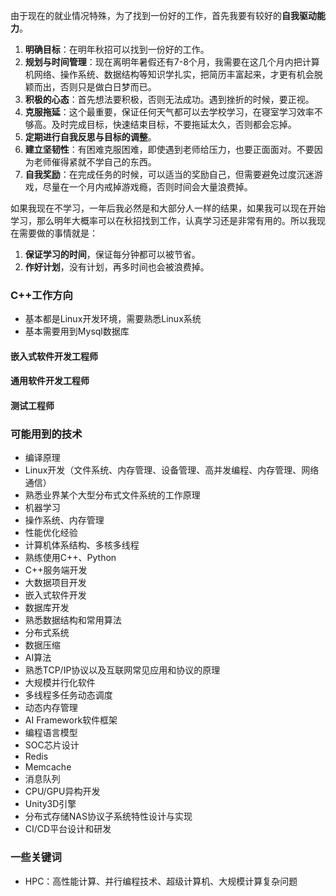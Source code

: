 由于现在的就业情况特殊，为了找到一份好的工作，首先我要有较好的**自我驱动能力**。

1. **明确目标**：在明年秋招可以找到一份好的工作。
2. **规划与时间管理**：现在离明年暑假还有7-8个月，我需要在这几个月内把计算机网络、操作系统、数据结构等知识学扎实，把简历丰富起来，才更有机会脱颖而出，否则只是做白日梦而已。
3. **积极的心态**：首先想法要积极，否则无法成功。遇到挫折的时候，要正视。
4. **克服拖延**：这个最重要，保证任何天气都可以去学校学习，在寝室学习效率不够高。及时完成目标，快速结束目标，不要拖延太久，否则都会忘掉。
5. **定期进行自我反思与目标的调整**。
6. **建立坚韧性**：有困难克服困难，即使遇到老师给压力，也要正面面对。不要因为老师催得紧就不学自己的东西。
7. **自我奖励**：在完成任务的时候，可以适当的奖励自己，但需要避免过度沉迷游戏，尽量在一个月内戒掉游戏瘾，否则时间会大量浪费掉。

如果我现在不学习，一年后我必然是和大部分人一样的结果，如果我可以现在开始学习，那么明年大概率可以在秋招找到工作，认真学习还是非常有用的。所以我现在需要做的事情就是：

1. **保证学习的时间**，保证每分钟都可以被节省。
2. **作好计划**，没有计划，再多时间也会被浪费掉。

### C++工作方向

* 基本都是Linux开发环境，需要熟悉Linux系统
* 基本需要用到Mysql数据库

#### 嵌入式软件开发工程师

#### 通用软件开发工程师

#### 测试工程师



### 可能用到的技术

* 编译原理
* Linux开发（文件系统、内存管理、设备管理、高并发编程、内存管理、网络通信）
* 熟悉业界某个大型分布式文件系统的工作原理
* 机器学习
* 操作系统、内存管理
* 性能优化经验
* 计算机体系结构、多核多线程
* 熟练使用C++、Python
* C++服务端开发
* 大数据项目开发
* 嵌入式软件开发
* 数据库开发
* 熟悉数据结构和常用算法
* 分布式系统
* 数据压缩
* AI算法
* 熟悉TCP/IP协议以及互联网常见应用和协议的原理
* 大规模并行化软件
* 多线程多任务动态调度
* 动态内存管理
* AI Framework软件框架
* 编程语言模型
* SOC芯片设计
* Redis
* Memcache
* 消息队列
* CPU/GPU异构开发
* Unity3D引擎
* 分布式存储NAS协议子系统特性设计与实现
* CI/CD平台设计和研发

### 一些关键词

* HPC：高性能计算、并行编程技术、超级计算机、大规模计算复杂问题